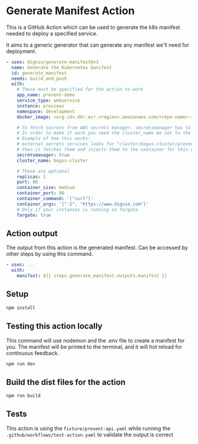 # Generate Manifest Action

This is a GitHub Action which can be used to generate the k8s manifest needed to deploy a specified service.

It aims to a generic generator that can generate any manifest we'll need for deployment.

```yaml
- uses: dignio/generate-manifest@v3
  name: Generate the Kubernetes manifest
  id: generate_manifest
  needs: build_and_push
  with:
    # These must be specified for the action to work
    app_name: prevent-demo
    service_type: webservice
    instance: previews
    namespace: development
    docker_image: <org-id>.dkr.ecr.<region>.amazonaws.com/<repo-name>:<tag>

    # To fetch secrets from AWS secrets manager, secretsmanager has to be set to true.
    # In order to make it work you need the cluster_name be set to the EKS cluster name
    # Example of how this works:
    # external secrets services looks for "cluster/bogus-cluster/prevent-demo" for the secrets,
    # then it fetches them and injects them to the container for this deployment
    secretsmanager: true
    cluster_name: bogus-cluster

    # These are optional
    replicas: 1
    port: 80
    container_size: medium
    container_port: 80
    container_command: '["curl"]'
    container_args: '["-I", "https://www.dignio.com"]'
    # Only if your instances is running on fargate
    fargate: true
```

## Action output

The output from this action is the generated manifest. Can be accessed by other steps by using this command.

```yaml
- uses: ...
  with:
    manifest: ${{ steps.generate_manifest.outputs.manifest }}
```

## Setup

```bash
npm install
```

## Testing this action locally

This command will use nodemon and the .env file to create a manifest for you. The manifest will be printed to the terminal,
and it will hot reload for continuous feedback.

```bash
npm run dev
```

## Build the dist files for the action

```bash
npm run build
```

## Tests

This action is using the `fixture/prevent-api.yaml` while running the `.github/workflows/test-action.yaml` to validate the output is correct
